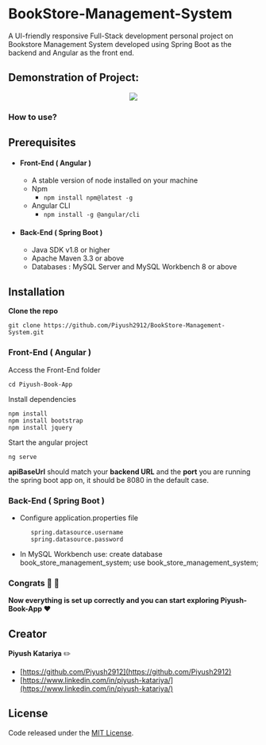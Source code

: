 # BookStore-Management-System
A UI-friendly responsive Full-Stack development personal project on Bookstore Management System developed using Spring Boot as the backend and Angular as the front end.

## Demonstration of Project:
<p align="center" width="400" height="400">
  <img src="https://user-images.githubusercontent.com/47279598/211818300-f8e4dfd4-fa7d-4b34-8cc0-6467df1679fb.gif" />
</p>

### How to use?

## Prerequisites 
* #### Front-End ( Angular )
	* A stable version of node installed on your machine
	* Npm
		* `npm install npm@latest -g`
	* Angular CLI
		* `npm install -g @angular/cli`


* #### Back-End ( Spring Boot )
	* Java SDK v1.8 or higher 
	* Apache Maven 3.3 or above
	* Databases : MySQL Server and MySQL Workbench 8 or above
	
## Installation 

 **Clone the repo**

    git clone https://github.com/Piyush2912/BookStore-Management-System.git
	

### Front-End ( Angular )
Access the Front-End folder

    cd Piyush-Book-App 
  
  Install dependencies

    npm install
    npm install bootstrap
    npm install jquery

Start the angular project 

    ng serve 

**apiBaseUrl** should match your **backend URL** and the **port** you are running the spring boot app on, it should be 8080 in the default case.

### Back-End ( Spring Boot )

* Configure application.properties file
	
		 spring.datasource.username
		 spring.datasource.password
		 
		 
* In MySQL Workbench use:
		 create database book_store_management_system;
		 use book_store_management_system;

### Congrats 👏 🎉 
**Now everything is set up correctly and you can start exploring Piyush-Book-App ❤️** 

## Creator 

**Piyush Katariya** :pencil2:

* [https://github.com/Piyush2912](https://github.com/Piyush2912)
* [https://www.linkedin.com/in/piyush-katariya/](https://www.linkedin.com/in/piyush-katariya/)


## License

Code released under the  [ MIT License](https://github.com/Piyush2912/BookStore-Management-System/blob/main/LICENSE.txt).

